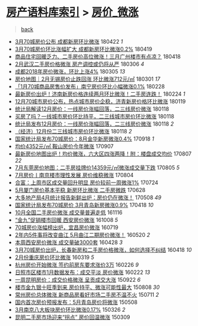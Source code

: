 [房产语料库索引](../../README.md)  > [房价_微涨](房价_微涨.md)
====
> [back](../README.md)

- [3月70城房价公布 成都新房环比微涨](http://jkwz.applinzi.com/ittc/7094765657528992785.html#3%E6%9C%8870%E5%9F%8E%E6%88%BF%E4%BB%B7%E5%85%AC%E5%B8%83+%E6%88%90%E9%83%BD%E6%96%B0%E6%88%BF%E7%8E%AF%E6%AF%94%E5%BE%AE%E6%B6%A8) 180422 *1* 
- [3月70城房价环比涨幅扩大 成都新房环比微涨0.2%](http://jkwz.applinzi.com/ittc/7093750411788026887.html#3%E6%9C%8870%E5%9F%8E%E6%88%BF%E4%BB%B7%E7%8E%AF%E6%AF%94%E6%B6%A8%E5%B9%85%E6%89%A9%E5%A4%A7+%E6%88%90%E9%83%BD%E6%96%B0%E6%88%BF%E7%8E%AF%E6%AF%94%E5%BE%AE%E6%B6%A80.2%25) 180419  
- [商品住宅回暖乏力、二手房价高位微涨！三月广州楼市有点凉？](http://jkwz.applinzi.com/ittc/7093274717429695505.html#%E5%95%86%E5%93%81%E4%BD%8F%E5%AE%85%E5%9B%9E%E6%9A%96%E4%B9%8F%E5%8A%9B%E3%80%81%E4%BA%8C%E6%89%8B%E6%88%BF%E4%BB%B7%E9%AB%98%E4%BD%8D%E5%BE%AE%E6%B6%A8%EF%BC%81%E4%B8%89%E6%9C%88%E5%B9%BF%E5%B7%9E%E6%A5%BC%E5%B8%82%E6%9C%89%E7%82%B9%E5%87%89%EF%BC%9F) 180418  
- [2月武汉二手房价格微涨 房产调控或仍将从严](http://jkwz.applinzi.com/ittc/7077423303029687313.html#2%E6%9C%88%E6%AD%A6%E6%B1%89%E4%BA%8C%E6%89%8B%E6%88%BF%E4%BB%B7%E6%A0%BC%E5%BE%AE%E6%B6%A8+%E6%88%BF%E4%BA%A7%E8%B0%83%E6%8E%A7%E6%88%96%E4%BB%8D%E5%B0%86%E4%BB%8E%E4%B8%A5) 180306 *4* 
- [成都2018年房价微涨，环比上涨4%](http://jkwz.applinzi.com/ittc/7076959411157599243.html#%E6%88%90%E9%83%BD2018%E5%B9%B4%E6%88%BF%E4%BB%B7%E5%BE%AE%E6%B6%A8%EF%BC%8C%E7%8E%AF%E6%AF%94%E4%B8%8A%E6%B6%A84%25) 180305 *13* 
- [房价地图｜2月无锡房价止跌回涨 环比微涨712元/㎡](http://jkwz.applinzi.com/ittc/7075538569089516550.html#%E6%88%BF%E4%BB%B7%E5%9C%B0%E5%9B%BE%EF%BD%9C2%E6%9C%88%E6%97%A0%E9%94%A1%E6%88%BF%E4%BB%B7%E6%AD%A2%E8%B7%8C%E5%9B%9E%E6%B6%A8+%E7%8E%AF%E6%AF%94%E5%BE%AE%E6%B6%A8712%E5%85%83%2F%E3%8E%A1) 180301 *17* 
- [「1月70城商品房售价发布」南宁房价环比小幅微涨0.1%](http://jkwz.applinzi.com/ittc/7074921329042392080.html#%E3%80%8C1%E6%9C%8870%E5%9F%8E%E5%95%86%E5%93%81%E6%88%BF%E5%94%AE%E4%BB%B7%E5%8F%91%E5%B8%83%E3%80%8D%E5%8D%97%E5%AE%81%E6%88%BF%E4%BB%B7%E7%8E%AF%E6%AF%94%E5%B0%8F%E5%B9%85%E5%BE%AE%E6%B6%A80.1%25) 180228  
- [最新房价出炉！济南新房价格连续两月环比微涨！二手房连跌！](http://jkwz.applinzi.com/ittc/7073695086624113671.html#%E6%9C%80%E6%96%B0%E6%88%BF%E4%BB%B7%E5%87%BA%E7%82%89%EF%BC%81%E6%B5%8E%E5%8D%97%E6%96%B0%E6%88%BF%E4%BB%B7%E6%A0%BC%E8%BF%9E%E7%BB%AD%E4%B8%A4%E6%9C%88%E7%8E%AF%E6%AF%94%E5%BE%AE%E6%B6%A8%EF%BC%81%E4%BA%8C%E6%89%8B%E6%88%BF%E8%BF%9E%E8%B7%8C%EF%BC%81) 180224 *1* 
- [12月70城市房价公布，热点城市房价企稳，济青新房价格环比微涨](http://jkwz.applinzi.com/ittc/7060309089790198790.html#12%E6%9C%8870%E5%9F%8E%E5%B8%82%E6%88%BF%E4%BB%B7%E5%85%AC%E5%B8%83%EF%BC%8C%E7%83%AD%E7%82%B9%E5%9F%8E%E5%B8%82%E6%88%BF%E4%BB%B7%E4%BC%81%E7%A8%B3%EF%BC%8C%E6%B5%8E%E9%9D%92%E6%96%B0%E6%88%BF%E4%BB%B7%E6%A0%BC%E7%8E%AF%E6%AF%94%E5%BE%AE%E6%B6%A8) 180119  
- [统计局解读12月房价：一线房价涨幅回落，二三线房价微涨](http://jkwz.applinzi.com/ittc/7059956647521158154.html#%E7%BB%9F%E8%AE%A1%E5%B1%80%E8%A7%A3%E8%AF%BB12%E6%9C%88%E6%88%BF%E4%BB%B7%EF%BC%9A%E4%B8%80%E7%BA%BF%E6%88%BF%E4%BB%B7%E6%B6%A8%E5%B9%85%E5%9B%9E%E8%90%BD%EF%BC%8C%E4%BA%8C%E4%B8%89%E7%BA%BF%E6%88%BF%E4%BB%B7%E5%BE%AE%E6%B6%A8) 180118  
- [买房了吗？一线城市房价环比持平，二三线城市房价环比微涨](http://jkwz.applinzi.com/ittc/7059884691476186118.html#%E4%B9%B0%E6%88%BF%E4%BA%86%E5%90%97%EF%BC%9F%E4%B8%80%E7%BA%BF%E5%9F%8E%E5%B8%82%E6%88%BF%E4%BB%B7%E7%8E%AF%E6%AF%94%E6%8C%81%E5%B9%B3%EF%BC%8C%E4%BA%8C%E4%B8%89%E7%BA%BF%E5%9F%8E%E5%B8%82%E6%88%BF%E4%BB%B7%E7%8E%AF%E6%AF%94%E5%BE%AE%E6%B6%A8) 180118  
- [统计局发布12月房价：一线房价涨幅回落，二三线房价微涨](http://jkwz.applinzi.com/ittc/7059884798682596358.html#%E7%BB%9F%E8%AE%A1%E5%B1%80%E5%8F%91%E5%B8%8312%E6%9C%88%E6%88%BF%E4%BB%B7%EF%BC%9A%E4%B8%80%E7%BA%BF%E6%88%BF%E4%BB%B7%E6%B6%A8%E5%B9%85%E5%9B%9E%E8%90%BD%EF%BC%8C%E4%BA%8C%E4%B8%89%E7%BA%BF%E6%88%BF%E4%BB%B7%E5%BE%AE%E6%B6%A8) 180118 *2* 
- [（经济）12月份二三线城市房价环比微涨](http://jkwz.applinzi.com/ittc/7059870372390765574.html#%EF%BC%88%E7%BB%8F%E6%B5%8E%EF%BC%8912%E6%9C%88%E4%BB%BD%E4%BA%8C%E4%B8%89%E7%BA%BF%E5%9F%8E%E5%B8%82%E6%88%BF%E4%BB%B7%E7%8E%AF%E6%AF%94%E5%BE%AE%E6%B6%A8) 180118 *2* 
- [国家统计局发布70城房价：8月金华新房微涨0.4%](http://jkwz.applinzi.com/ittc/7014689255870432272.html#%E5%9B%BD%E5%AE%B6%E7%BB%9F%E8%AE%A1%E5%B1%80%E5%8F%91%E5%B8%8370%E5%9F%8E%E6%88%BF%E4%BB%B7%EF%BC%9A8%E6%9C%88%E9%87%91%E5%8D%8E%E6%96%B0%E6%88%BF%E5%BE%AE%E6%B6%A80.4%25) 170918 *1* 
- [均价4352元/㎡ 鞍山房价今年微涨](http://jkwz.applinzi.com/ittc/7010593812169360144.html#%E5%9D%87%E4%BB%B74352%E5%85%83%2F%E3%8E%A1+%E9%9E%8D%E5%B1%B1%E6%88%BF%E4%BB%B7%E4%BB%8A%E5%B9%B4%E5%BE%AE%E6%B6%A8) 170907  
- [最新房价地图出炉！均价微涨，六大区四涨两降！附：楼盘成交均价](http://jkwz.applinzi.com/ittc/6999183389931078672.html#%E6%9C%80%E6%96%B0%E6%88%BF%E4%BB%B7%E5%9C%B0%E5%9B%BE%E5%87%BA%E7%82%89%EF%BC%81%E5%9D%87%E4%BB%B7%E5%BE%AE%E6%B6%A8%EF%BC%8C%E5%85%AD%E5%A4%A7%E5%8C%BA%E5%9B%9B%E6%B6%A8%E4%B8%A4%E9%99%8D%EF%BC%81%E9%99%84%EF%BC%9A%E6%A5%BC%E7%9B%98%E6%88%90%E4%BA%A4%E5%9D%87%E4%BB%B7) 170807 *22* 
- [7月东莞房价地图：二手房挂牌价14359元/㎡微涨成交量下跌](http://jkwz.applinzi.com/ittc/6998381178581943312.html#7%E6%9C%88%E4%B8%9C%E8%8E%9E%E6%88%BF%E4%BB%B7%E5%9C%B0%E5%9B%BE%EF%BC%9A%E4%BA%8C%E6%89%8B%E6%88%BF%E6%8C%82%E7%89%8C%E4%BB%B714359%E5%85%83%2F%E3%8E%A1%E5%BE%AE%E6%B6%A8%E6%88%90%E4%BA%A4%E9%87%8F%E4%B8%8B%E8%B7%8C) 170805 *5* 
- [7月房价丨南京楼市理性发展 房价维稳微涨](http://jkwz.applinzi.com/ittc/6997873639377339408.html#7%E6%9C%88%E6%88%BF%E4%BB%B7%E4%B8%A8%E5%8D%97%E4%BA%AC%E6%A5%BC%E5%B8%82%E7%90%86%E6%80%A7%E5%8F%91%E5%B1%95+%E6%88%BF%E4%BB%B7%E7%BB%B4%E7%A8%B3%E5%BE%AE%E6%B6%A8) 170804  
- [合富：上周市区成交量回升明显 房价较前一周微涨1%](http://jkwz.applinzi.com/ittc/6993772916016415760.html#%E5%90%88%E5%AF%8C%EF%BC%9A%E4%B8%8A%E5%91%A8%E5%B8%82%E5%8C%BA%E6%88%90%E4%BA%A4%E9%87%8F%E5%9B%9E%E5%8D%87%E6%98%8E%E6%98%BE+%E6%88%BF%E4%BB%B7%E8%BE%83%E5%89%8D%E4%B8%80%E5%91%A8%E5%BE%AE%E6%B6%A81%25) 170724  
- [5月厦门房价基本平稳 新房环比微涨 二手房微跌](http://jkwz.applinzi.com/ittc/6984113062289081348.html#5%E6%9C%88%E5%8E%A6%E9%97%A8%E6%88%BF%E4%BB%B7%E5%9F%BA%E6%9C%AC%E5%B9%B3%E7%A8%B3+%E6%96%B0%E6%88%BF%E7%8E%AF%E6%AF%94%E5%BE%AE%E6%B6%A8+%E4%BA%8C%E6%89%8B%E6%88%BF%E5%BE%AE%E8%B7%8C) 170628  
- [大多地产局4月统计报告新鲜出炉：房价仍在微涨！](http://jkwz.applinzi.com/ittc/6965336761814221828.html#%E5%A4%A7%E5%A4%9A%E5%9C%B0%E4%BA%A7%E5%B1%804%E6%9C%88%E7%BB%9F%E8%AE%A1%E6%8A%A5%E5%91%8A%E6%96%B0%E9%B2%9C%E5%87%BA%E7%82%89%EF%BC%9A%E6%88%BF%E4%BB%B7%E4%BB%8D%E5%9C%A8%E5%BE%AE%E6%B6%A8%EF%BC%81) 170508 *49* 
- [国家统计局发布70城房价 3月青岛新房微涨0.9%](http://jkwz.applinzi.com/ittc/6957926955608441860.html#%E5%9B%BD%E5%AE%B6%E7%BB%9F%E8%AE%A1%E5%B1%80%E5%8F%91%E5%B8%8370%E5%9F%8E%E6%88%BF%E4%BB%B7+3%E6%9C%88%E9%9D%92%E5%B2%9B%E6%96%B0%E6%88%BF%E5%BE%AE%E6%B6%A80.9%25) 170418 *10* 
- [10月全国二手房价微涨 成交量普遍走低](http://jkwz.applinzi.com/ittc/6901031397178737668.html#10%E6%9C%88%E5%85%A8%E5%9B%BD%E4%BA%8C%E6%89%8B%E6%88%BF%E4%BB%B7%E5%BE%AE%E6%B6%A8+%E6%88%90%E4%BA%A4%E9%87%8F%E6%99%AE%E9%81%8D%E8%B5%B0%E4%BD%8E) 161116  
- [“金九”促销楼市回暖 西安房价微涨](http://jkwz.applinzi.com/ittc/6886505253498782725.html#%E2%80%9C%E9%87%91%E4%B9%9D%E2%80%9D%E4%BF%83%E9%94%80%E6%A5%BC%E5%B8%82%E5%9B%9E%E6%9A%96+%E8%A5%BF%E5%AE%89%E6%88%BF%E4%BB%B7%E5%BE%AE%E6%B6%A8) 161008 *5* 
- [70城房价涨幅榜出炉，宜昌房价微涨](http://jkwz.applinzi.com/ittc/6856527778866004997.html#70%E5%9F%8E%E6%88%BF%E4%BB%B7%E6%B6%A8%E5%B9%85%E6%A6%9C%E5%87%BA%E7%82%89%EF%BC%8C%E5%AE%9C%E6%98%8C%E6%88%BF%E4%BB%B7%E5%BE%AE%E6%B6%A8) 160719  
- [2年内5件事将改变曲江 5月曲江二期房价微涨！](http://jkwz.applinzi.com/ittc/6834298332486566917.html#2%E5%B9%B4%E5%86%855%E4%BB%B6%E4%BA%8B%E5%B0%86%E6%94%B9%E5%8F%98%E6%9B%B2%E6%B1%9F+5%E6%9C%88%E6%9B%B2%E6%B1%9F%E4%BA%8C%E6%9C%9F%E6%88%BF%E4%BB%B7%E5%BE%AE%E6%B6%A8%EF%BC%81) 160520 *2* 
- [本周西安房价微涨 成交量破3000套](http://jkwz.applinzi.com/ittc/6826177962655089669.html#%E6%9C%AC%E5%91%A8%E8%A5%BF%E5%AE%89%E6%88%BF%E4%BB%B7%E5%BE%AE%E6%B6%A8+%E6%88%90%E4%BA%A4%E9%87%8F%E7%A0%B43000%E5%A5%97) 160428 *3* 
- [3月70城房价出炉，长春新房和二手房价格微涨，如何选择不纠结](http://jkwz.applinzi.com/ittc/6822432661792359429.html#3%E6%9C%8870%E5%9F%8E%E6%88%BF%E4%BB%B7%E5%87%BA%E7%82%89%EF%BC%8C%E9%95%BF%E6%98%A5%E6%96%B0%E6%88%BF%E5%92%8C%E4%BA%8C%E6%89%8B%E6%88%BF%E4%BB%B7%E6%A0%BC%E5%BE%AE%E6%B6%A8%EF%BC%8C%E5%A6%82%E4%BD%95%E9%80%89%E6%8B%A9%E4%B8%8D%E7%BA%A0%E7%BB%93) 160418 *10* 
- [2月份重庆房价环比微涨](http://jkwz.applinzi.com/ittc/6811082797351437316.html#2%E6%9C%88%E4%BB%BD%E9%87%8D%E5%BA%86%E6%88%BF%E4%BB%B7%E7%8E%AF%E6%AF%94%E5%BE%AE%E6%B6%A8) 160319 *5* 
- [杭州房价开始微涨 签约前房东要求涨价3万](http://jkwz.applinzi.com/ittc/6803068772940252165.html#%E6%9D%AD%E5%B7%9E%E6%88%BF%E4%BB%B7%E5%BC%80%E5%A7%8B%E5%BE%AE%E6%B6%A8+%E7%AD%BE%E7%BA%A6%E5%89%8D%E6%88%BF%E4%B8%9C%E8%A6%81%E6%B1%82%E6%B6%A8%E4%BB%B73%E4%B8%87) 160226 *9* 
- [日照市区楼市1月数据发布：成交平淡 房价微涨](http://jkwz.applinzi.com/ittc/6801579936276022277.html#%E6%97%A5%E7%85%A7%E5%B8%82%E5%8C%BA%E6%A5%BC%E5%B8%821%E6%9C%88%E6%95%B0%E6%8D%AE%E5%8F%91%E5%B8%83%EF%BC%9A%E6%88%90%E4%BA%A4%E5%B9%B3%E6%B7%A1+%E6%88%BF%E4%BB%B7%E5%BE%AE%E6%B6%A8) 160222 *13* 
- [一周昆明房价：成交价格微涨 呈贡成交大涨](http://jkwz.applinzi.com/ittc/6744812613412553732.html#%E4%B8%80%E5%91%A8%E6%98%86%E6%98%8E%E6%88%BF%E4%BB%B7%EF%BC%9A%E6%88%90%E4%BA%A4%E4%BB%B7%E6%A0%BC%E5%BE%AE%E6%B6%A8+%E5%91%88%E8%B4%A1%E6%88%90%E4%BA%A4%E5%A4%A7%E6%B6%A8) 150922 *6* 
- [楼市金九银十旺季到来 房价持平、微涨可能性最大](http://jkwz.applinzi.com/ittc/547650615589211672.html#%E6%A5%BC%E5%B8%82%E9%87%91%E4%B9%9D%E9%93%B6%E5%8D%81%E6%97%BA%E5%AD%A3%E5%88%B0%E6%9D%A5+%E6%88%BF%E4%BB%B7%E6%8C%81%E5%B9%B3%E3%80%81%E5%BE%AE%E6%B6%A8%E5%8F%AF%E8%83%BD%E6%80%A7%E6%9C%80%E5%A4%A7) 150808 *30* 
- [常州房价总体微涨 新商品房看好市场二手房不温不火](http://jkwz.applinzi.com/ittc/547650615031961053.html#%E5%B8%B8%E5%B7%9E%E6%88%BF%E4%BB%B7%E6%80%BB%E4%BD%93%E5%BE%AE%E6%B6%A8+%E6%96%B0%E5%95%86%E5%93%81%E6%88%BF%E7%9C%8B%E5%A5%BD%E5%B8%82%E5%9C%BA%E4%BA%8C%E6%89%8B%E6%88%BF%E4%B8%8D%E6%B8%A9%E4%B8%8D%E7%81%AB) 150711 *2* 
- [国内首次房价预报发布：5月青岛房价将微涨](http://jkwz.applinzi.com/ittc/547650611412119745.html#%E5%9B%BD%E5%86%85%E9%A6%96%E6%AC%A1%E6%88%BF%E4%BB%B7%E9%A2%84%E6%8A%A5%E5%8F%91%E5%B8%83%EF%BC%9A5%E6%9C%88%E9%9D%92%E5%B2%9B%E6%88%BF%E4%BB%B7%E5%B0%86%E5%BE%AE%E6%B6%A8) 150508  
- [3月南京八大板块房价环比微涨0.17%](http://jkwz.applinzi.com/ittc/547650611395327963.html#3%E6%9C%88%E5%8D%97%E4%BA%AC%E5%85%AB%E5%A4%A7%E6%9D%BF%E5%9D%97%E6%88%BF%E4%BB%B7%E7%8E%AF%E6%AF%94%E5%BE%AE%E6%B6%A80.17%25) 150326 *2* 
- [昆明二手房市场迎来“拐点” 房价回温微涨](http://jkwz.applinzi.com/ittc/547650611394938136.html#%E6%98%86%E6%98%8E%E4%BA%8C%E6%89%8B%E6%88%BF%E5%B8%82%E5%9C%BA%E8%BF%8E%E6%9D%A5%E2%80%9C%E6%8B%90%E7%82%B9%E2%80%9D+%E6%88%BF%E4%BB%B7%E5%9B%9E%E6%B8%A9%E5%BE%AE%E6%B6%A8) 150309  
